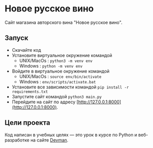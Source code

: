 # Новое русское вино

Сайт магазина авторского вина "Новое русское вино".

## Запуск

- Скачайте код
- Установите виртуальное окружение командой 
    - UNIX/MacOs : `python3 -m venv env`
    - Windows : `python -m venv env`
- Войдите в виртуальное окружение командой
  - UNIX/MacOs : `source env/bin/activate`
  - Windows : `env/scripts/activate.bat`
- Установите все зависимости командой `pip install -r requirements.txt`
- Запустите сайт командой `python3 main.py`
- Перейдите на сайт по адресу [http://127.0.0.1:8000](http://127.0.0.1:8000).

## Цели проекта

Код написан в учебных целях — это урок в курсе по Python и веб-разработке на сайте [Devman](https://dvmn.org).
